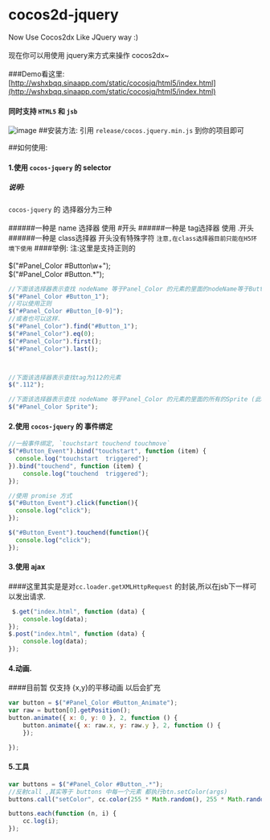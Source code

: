 # cocos2d-jquery
Now Use Cocos2dx Like JQuery way :)<br>  
现在你可以用使用 jquery来方式来操作 cocos2dx~<br>  
###Demo看这里: [http://wshxbqq.sinaapp.com/static/cocosjq/html5/index.html](http://wshxbqq.sinaapp.com/static/cocosjq/html5/index.html)  

#### 同时支持 `HTML5` 和 `jsb`
![image](http://wshxbqq-wshxbqq.stor.sinaapp.com/2015-10-27_14-09-07_151___new.gif)
##安装方法:
  引用 `release/cocos.jquery.min.js` 到你的项目即可
  
##如何使用:
#### 1.使用 `cocos-jquery` 的 selector
##### 说明:
`cocos-jquery` 的 选择器分为三种<br>  
######一种是 name 选择器 使用 #开头
######一种是 tag选择器 使用 .开头 
######一种是 class选择器 开头没有特殊字符 `注意,在class选择器目前只能在H5环境下使用`
####举例:
注:这里是支持正则的<br>  
$("#Panel_Color #Button\\w+");<br> 
$("#Panel_Color #Button.*");<br> 
```javascript
//下面该选择器表示查找 nodeName 等于Panel_Color 的元素的里面的nodeName等于Button_1的元素
$("#Panel_Color #Button_1");
//可以使用正则
$("#Panel_Color #Button_[0-9]");
//或者也可以这样.
$("#Panel_Color").find("#Button_1");
$("#Panel_Color").eq(0);
$("#Panel_Color").first();
$("#Panel_Color").last();



//下面该选择器表示查找tag为112的元素
$(".112");

//下面该选择器表示查找 nodeName 等于Panel_Color 的元素的里面的所有的Sprite (此种选择器只支持H5环境)
$("#Panel_Color Sprite");
```

#### 2.使用 `cocos-jquery` 的 事件绑定
```javascript
//一般事件绑定, `touchstart touchend touchmove`
$("#Button_Event").bind("touchstart", function (item) {
  console.log("touchstart  triggered");
}).bind("touchend", function (item) {
    console.log("touchend  triggered");
});

//使用 promise 方式
$("#Button_Event").click(function(){
  console.log("click");
});

$("#Button_Event").touchend(function(){
  console.log("click");
});

```

#### 3.使用 ajax
####这里其实是是对`cc.loader.getXMLHttpRequest` 的封装,所以在jsb下一样可以发出请求.
```javascript
 $.get("index.html", function (data) {
    console.log(data);
});
$.post("index.html", function (data) {
    console.log(data);
});
```

#### 4.动画.
####目前暂 仅支持 {x,y}的平移动画 以后会扩充
```javascript
var button = $("#Panel_Color #Button_Animate");
var raw = button[0].getPosition();
button.animate({ x: 0, y: 0 }, 2, function () {
    button.animate({ x: raw.x, y: raw.y }, 2, function () {
    });

});
```

#### 5.工具
```javascript
var buttons = $("#Panel_Color #Button_.*");
//反射call ,其实等于 buttons 中每一个元素 都执行btn.setColor(args)
buttons.call("setColor", cc.color(255 * Math.random(), 255 * Math.random(), 255 * Math.random()));

buttons.each(function (n, i) {
    cc.log(i);
});
```
